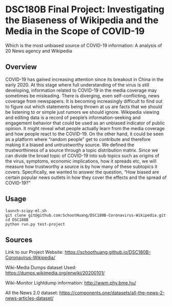 # DSC180B Final Project: Investigating the Biaseness of Wikipedia and the Media in the Scope of COVID-19
Which is the most unbiased source of COVID-19 information: A analysis of 20 News agency and Wikipedia

## Overview

COVID-19 has gained increasing attention since its breakout in China in the early 2020. At this stage where full understanding of the virus is still developing, information related to COVID-19 in the media coverage may sometimes be misleading. There is diverging, even self-conflicting, news coverage from newspapers. It is becoming increasingly difficult to find out to figure out which statements being thrown at us are facts that we should be listening to or simple just rumors we should ignore. Wikipedia viewing and editing data is a record of people’s information-seeking and engagement behavior that could be used as an unbiased indicator of public opinion. It might reveal what people actually learn from the media coverage and how people react to the COVID-19. On the other hand, it could be seen as a platform where “random people” get to contribute and therefore making it a biased and untrustworthy source. We defined the trustworthiness of a source through a topic distribution matrix. Since we can divide the broad topic of COVID-19 into sub topics such as origins of the virus, symptoms, economic implications, how it spreads etc, we will measure how trustworthy a source is by how many of these subtopics it covers. Specifically, we wanted to answer the question, “How biased are certain popular news outlets in how they cover the effects and the spread of COVID-19?"

## Usage
```
launch-scipy-ml.sh
git clone git@github.com:SchootHuang/DSC180B-Coronavirus-Wikipedia.git
cd DSC180B
python run.py test-project
```

## Sources

Link to our Project Website: https://schoothuang.github.io/DSC180B-Coronavirus-Wikipedia/ 

Wiki-Media Dumps dataset Used: https://dumps.wikimedia.org/enwiki/20200101/

Wiki-Monitor Lightdump information: http://wwm.phy.bme.hu/

All the News 2.0 dataset: https://components.one/datasets/all-the-news-2-news-articles-dataset/ 
